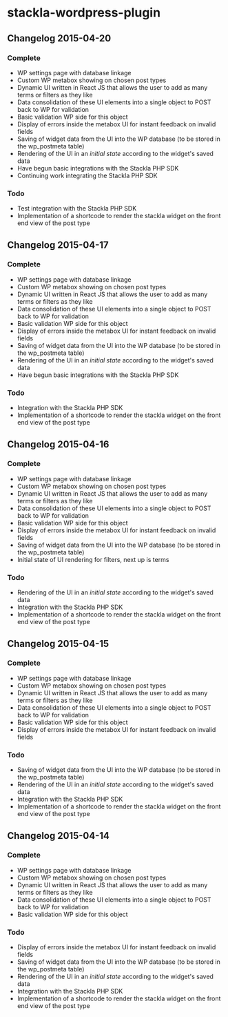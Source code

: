 # stackla-wordpress-plugin

## Changelog 2015-04-20
### Complete

* WP settings page with database linkage
* Custom WP metabox showing on chosen post types
* Dynamic UI written in React JS that allows the user to add as many terms or filters as they like
* Data consolidation of these UI elements into a single object to POST back to WP for validation
* Basic validation WP side for this object
* Display of errors inside the metabox UI for instant feedback on invalid fields
* Saving of widget data from the UI into the WP database (to be stored in the wp_postmeta table)
* Rendering of the UI in an *initial state* according to the widget's saved data
* Have begun basic integrations with the Stackla PHP SDK
* Continuing work integrating the Stackla PHP SDK

### Todo

* Test integration with the Stackla PHP SDK
* Implementation of a shortcode to render the stackla widget on the front end view of the post type

## Changelog 2015-04-17
### Complete

* WP settings page with database linkage
* Custom WP metabox showing on chosen post types
* Dynamic UI written in React JS that allows the user to add as many terms or filters as they like
* Data consolidation of these UI elements into a single object to POST back to WP for validation
* Basic validation WP side for this object
* Display of errors inside the metabox UI for instant feedback on invalid fields
* Saving of widget data from the UI into the WP database (to be stored in the wp_postmeta table)
* Rendering of the UI in an *initial state* according to the widget's saved data
* Have begun basic integrations with the Stackla PHP SDK

### Todo

* Integration with the Stackla PHP SDK
* Implementation of a shortcode to render the stackla widget on the front end view of the post type

## Changelog 2015-04-16
### Complete

* WP settings page with database linkage
* Custom WP metabox showing on chosen post types
* Dynamic UI written in React JS that allows the user to add as many terms or filters as they like
* Data consolidation of these UI elements into a single object to POST back to WP for validation
* Basic validation WP side for this object
* Display of errors inside the metabox UI for instant feedback on invalid fields
* Saving of widget data from the UI into the WP database (to be stored in the wp_postmeta table)
* Initial state of UI rendering for filters, next up is terms

### Todo

* Rendering of the UI in an *initial state* according to the widget's saved data
* Integration with the Stackla PHP SDK
* Implementation of a shortcode to render the stackla widget on the front end view of the post type

## Changelog 2015-04-15
### Complete

* WP settings page with database linkage
* Custom WP metabox showing on chosen post types
* Dynamic UI written in React JS that allows the user to add as many terms or filters as they like
* Data consolidation of these UI elements into a single object to POST back to WP for validation
* Basic validation WP side for this object
* Display of errors inside the metabox UI for instant feedback on invalid fields

### Todo

* Saving of widget data from the UI into the WP database (to be stored in the wp_postmeta table)
* Rendering of the UI in an *initial state* according to the widget's saved data
* Integration with the Stackla PHP SDK
* Implementation of a shortcode to render the stackla widget on the front end view of the post type

## Changelog 2015-04-14
### Complete

* WP settings page with database linkage
* Custom WP metabox showing on chosen post types
* Dynamic UI written in React JS that allows the user to add as many terms or filters as they like
* Data consolidation of these UI elements into a single object to POST back to WP for validation
* Basic validation WP side for this object

### Todo

* Display of errors inside the metabox UI for instant feedback on invalid fields
* Saving of widget data from the UI into the WP database (to be stored in the wp_postmeta table)
* Rendering of the UI in an *initial state* according to the widget's saved data
* Integration with the Stackla PHP SDK
* Implementation of a shortcode to render the stackla widget on the front end view of the post type

